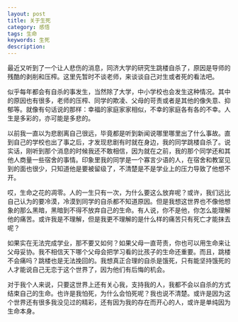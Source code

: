 ```yaml
---
layout: post
title: 关于生死
category: 感悟
tags: 生命
keywords: 生死
description: 
---
```

最近又听到了一个让人悲伤的消息，同济大学的研究生跳楼自杀了，原因是导师的残酷的剥削和压榨。这里先暂时不谈老师，来谈谈自己对生或者死的看法吧。

似乎每年都会有自杀的事发生，当然除了大学，中小学校也会发生这种情况。其中的原因也有很多，老师的压榨、同学的欺凌、父母的苛责或者是其他的像失意、抑郁等。就像有句话说的那样：幸福的家庭家家相似，不幸的家庭各有各的不幸。人生是多彩的，亦可能是多悲的。

以前我一直以为悲剧离自己很远，毕竟都是听到新闻说哪里哪里出了什么事故。直到自己的学校也出了事之后，才发现悲剧有时就在身边，我的同学跳楼自杀了。说实话，刚听到那个消息的时候我还不敢相信，因为就在之前，我的那个同学还和其他人商量一些宿舍的事情。印象里我的同学是一个寡言少语的人，在宿舍和教室见到的面也很少，只知道他是要被留级了，不清楚是不是学业上的压力导致了他想不开。

哎，生命之花的凋零。人的一生只有一次，为什么要这么放弃呢？或许，我们远比自己认为的要冷漠，冷漠到同学的自杀都不知道原因。但是我想这世界也不像他想象的那么黑暗，黑暗到不得不放弃自己的生命。有人说，你不是他，你怎么能理解他的痛苦。或许我是不理解，但是我更不理解的是什么样的痛苦只有死亡才能抹去呢？ 

如果实在无法完成学业，那不要又如何？如果父母一直苛责，你也可以用生命来让父母妥协。我不相信天下哪个父母会把学习看的比孩子的生命还重要。而且，跳楼不会痛吗？跳楼也是无法挽回的。我想真正合理的自杀是饿死，只有能坚持饿死的人才能说自己无恋于这个世界了，因为他们有后悔的机会。

对于我个人来说，只要这世界上还有关心我，支持我的人，我都不会以自杀的方式结束自己的生命。也许是我怕死，为什么会怕死呢？我也说不清楚。或许是因为这个世界还有很多我没见过的精彩，还有因为我的存在而开心的人，或许是单纯因为生命本身。